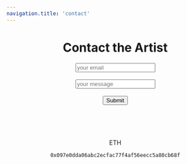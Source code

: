 ```yaml
---
navigation.title: 'contact'
---
```

#
<center><h1>Contact the Artist</h1>
<form
  action="https://formspree.io/f/xoqoykgp"
  method="POST"
>
  <label>
  <input type="email" placeholder="your email" name="email">
  </label><br><br>
  <label>
 <input placeholder="your message"name="message">
  </label><br><br>
 <button type="submit">Submit</button>
</form>
<br><br>


<br>ETH






```bash
0x097e0dda06abc2ecfac77f4af56eecc5a80cb68f
```





 

